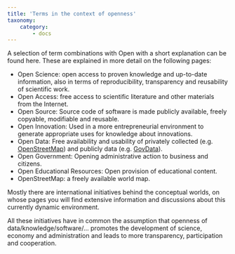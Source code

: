 ```yaml
---
title: 'Terms in the context of openness'
taxonomy:
    category:
        - docs
---
```

A selection of term combinations with Open with a short explanation can be found here. These are explained in more detail on the following pages:

* Open Science: open access to proven knowledge and up-to-date information, also in terms of reproducibility, transparency and reusability of scientific work.
* Open Access: free access to scientific literature and other materials from the Internet.
* Open Source: Source code of software is made publicly available, freely copyable, modifiable and reusable.
* Open Innovation: Used in a more entrepreneurial environment to generate appropriate uses for knowledge about innovations.
* Open Data: Free availability and usability of privately collected (e.g. [OpenStreetMap](https://www.openstreetmap.de/)) and publicly data (e.g. [GovData](https://www.govdata.de/)).
* Open Government: Opening administrative action to business and citizens.
* Open Educational Resources: Open provision of educational content.
* OpenStreetMap: a freely available world map.


Mostly there are international initiatives behind the conceptual worlds, on whose pages you will find extensive information and discussions about this currently dynamic environment.

All these initiatives have in common the assumption that openness of data/knowledge/software/... promotes the development of science, economy and administration and leads to more transparency, participation and cooperation.